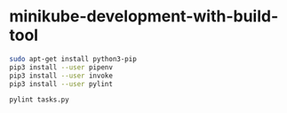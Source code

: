 # minikube-development-with-build-tool

```bash
sudo apt-get install python3-pip
pip3 install --user pipenv
pip3 install --user invoke
pip3 install --user pylint
```

```bash
pylint tasks.py
```